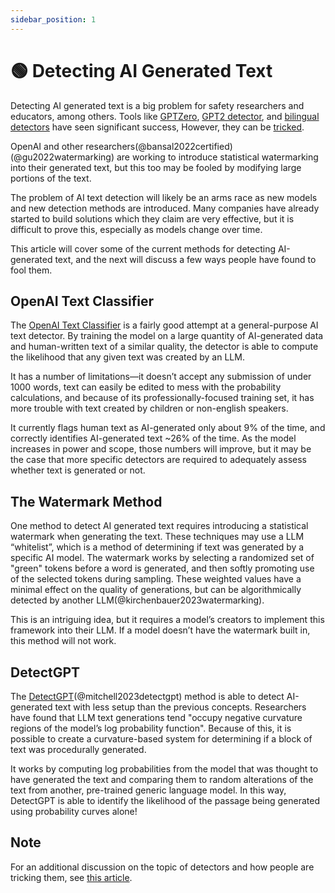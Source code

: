 ```yaml
---
sidebar_position: 1
--- 
```


# 🟢 Detecting AI Generated Text

Detecting AI generated text is a big problem for safety researchers and educators,
among others. Tools like [GPTZero](https://gptzero.me), [GPT2 detector](https://openai-openai-detector.hf.space), and [bilingual detectors](https://github.com/Hello-SimpleAI/chatgpt-comparison-detection) have seen significant success,
However, they can be [tricked](https://promptdev.ai/docs/miscl/trickery). 

OpenAI and other researchers(@bansal2022certified)(@gu2022watermarking) are working to introduce statistical watermarking into their generated text, but this too may be fooled by modifying large portions of the text. 

The problem of AI text detection will likely be an arms race as new models and new detection methods are introduced. Many companies have already started to build solutions which they claim are very effective, but it is difficult to prove this, especially as models change over time. 

This article will cover some of the current methods for detecting AI-generated text, and the next will discuss a few ways people have found to fool them. 

## OpenAI Text Classifier 

The [OpenAI Text Classifier](https://platform.openai.com/ai-text-classifier) is a fairly good attempt at a general-purpose AI text detector. 
By training the model on a large quantity of AI-generated data and human-written text of a similar quality, the detector is able to compute the likelihood that any given text was created by an LLM. 

It has a number of limitations—it doesn’t accept any submission of under 1000 words, text can easily be edited to mess with the probability calculations, and because of its professionally-focused training set, it has more trouble with text created by children or non-english speakers. 

It currently flags human text as AI-generated only about 9% of the time, and correctly identifies AI-generated text ~26% of the time. As the model increases in power and scope, those numbers will improve, but it may be the case that more specific detectors are required to adequately assess whether text is generated or not. 

## The Watermark Method 

One method to detect AI generated text requires introducing a statistical watermark when generating the text. These techniques may use a LLM “whitelist”, which is a method of determining if text was generated by a specific AI model. The watermark works by selecting a randomized set of "green" tokens before a word is generated, and then softly promoting use of the selected tokens during sampling. These weighted values have a minimal effect on the quality of generations, but can be algorithmically detected by another LLM(@kirchenbauer2023watermarking).

This is an intriguing idea, but it requires a model’s creators to implement this framework into their LLM. If a model doesn’t have the watermark built in, this method will not work. 

## DetectGPT

The [DetectGPT](https://detectgpt.ericmitchell.ai/)(@mitchell2023detectgpt) method is able to detect AI-generated text with less setup than the previous concepts. Researchers have found that LLM text generations tend "occupy negative curvature regions of the model’s log probability function". Because of this, it is possible to create a curvature-based system for determining if a block of text was procedurally generated. 

It works by computing log probabilities from the model that was thought to have generated the text and comparing them to random alterations of the text from another, pre-trained generic language model. In this way, DetectGPT is able to identify the likelihood of the passage being generated using probability curves alone!

## Note

For an additional discussion on the topic of detectors and how people are tricking them, see [this article](https://promptdev.ai/docs/miscl/trickery).
